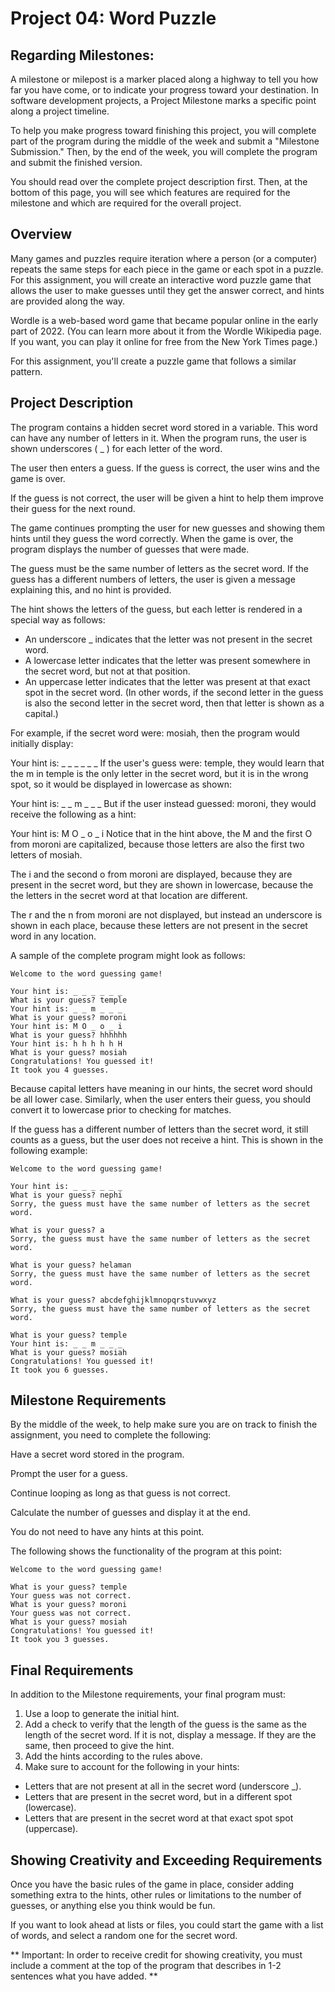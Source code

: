 # Project 04: Word Puzzle
## Regarding Milestones:
A milestone or milepost is a marker placed along a highway to tell you how far you have come, or to indicate your progress toward your destination. In software development projects, a Project Milestone marks a specific point along a project timeline.

To help you make progress toward finishing this project, you will complete part of the program during the middle of the week and submit a "Milestone Submission." Then, by the end of the week, you will complete the program and submit the finished version.

You should read over the complete project description first. Then, at the bottom of this page, you will see which features are required for the milestone and which are required for the overall project.

## Overview
Many games and puzzles require iteration where a person (or a computer) repeats the same steps for each piece in the game or each spot in a puzzle. For this assignment, you will create an interactive word puzzle game that allows the user to make guesses until they get the answer correct, and hints are provided along the way.

Wordle is a web-based word game that became popular online in the early part of 2022. (You can learn more about it from the Wordle Wikipedia page. If you want, you can play it online for free from the New York Times page.)

For this assignment, you'll create a puzzle game that follows a similar pattern.

## Project Description
The program contains a hidden secret word stored in a variable. This word can have any number of letters in it. When the program runs, the user is shown underscores ( \_ ) for each letter of the word.

The user then enters a guess. If the guess is correct, the user wins and the game is over.

If the guess is not correct, the user will be given a hint to help them improve their guess for the next round.

The game continues prompting the user for new guesses and showing them hints until they guess the word correctly. When the game is over, the program displays the number of guesses that were made.

The guess must be the same number of letters as the secret word. If the guess has a different numbers of letters, the user is given a message explaining this, and no hint is provided.

The hint shows the letters of the guess, but each letter is rendered in a special way as follows:

- An underscore \_ indicates that the letter was not present in the secret word.
- A lowercase letter indicates that the letter was present somewhere in the secret word, but not at that position.
- An uppercase letter indicates that the letter was present at that exact spot in the secret word. (In other words, if the second letter in the guess is also the second letter in the secret word, then that letter is shown as a capital.)

For example, if the secret word were: mosiah, then the program would initially display:

Your hint is: \_ \_ \_ \_ \_ \_
If the user's guess were: temple, they would learn that the m in temple is the only letter in the secret word, but it is in the wrong spot, so it would be displayed in lowercase as shown:

Your hint is: \_ _ m _ \_ \_
But if the user instead guessed: moroni, they would receive the following as a hint:

Your hint is: M O _ o _ i
Notice that in the hint above, the M and the first O from moroni are capitalized, because those letters are also the first two letters of mosiah.

The i and the second o from moroni are displayed, because they are present in the secret word, but they are shown in lowercase, because the the letters in the secret word at that location are different.

The r and the n from moroni are not displayed, but instead an underscore is shown in each place, because these letters are not present in the secret word in any location.

A sample of the complete program might look as follows:

```
Welcome to the word guessing game!

Your hint is: _ _ _ _ _ _
What is your guess? temple
Your hint is: _ _ m _ _ _
What is your guess? moroni
Your hint is: M O _ o _ i
What is your guess? hhhhhh
Your hint is: h h h h h H
What is your guess? mosiah
Congratulations! You guessed it!
It took you 4 guesses.
```

Because capital letters have meaning in our hints, the secret word should be all lower case. Similarly, when the user enters their guess, you should convert it to lowercase prior to checking for matches.

If the guess has a different number of letters than the secret word, it still counts as a guess, but the user does not receive a hint. This is shown in the following example:

```
Welcome to the word guessing game!

Your hint is: _ _ _ _ _ _
What is your guess? nephi
Sorry, the guess must have the same number of letters as the secret word.

What is your guess? a
Sorry, the guess must have the same number of letters as the secret word.

What is your guess? helaman
Sorry, the guess must have the same number of letters as the secret word.

What is your guess? abcdefghijklmnopqrstuvwxyz
Sorry, the guess must have the same number of letters as the secret word.

What is your guess? temple
Your hint is: _ _ m _ _ _
What is your guess? mosiah
Congratulations! You guessed it!
It took you 6 guesses.
```

## Milestone Requirements
By the middle of the week, to help make sure you are on track to finish the assignment, you need to complete the following:

Have a secret word stored in the program.

Prompt the user for a guess.

Continue looping as long as that guess is not correct.

Calculate the number of guesses and display it at the end.

You do not need to have any hints at this point.

The following shows the functionality of the program at this point:

```
Welcome to the word guessing game!

What is your guess? temple
Your guess was not correct.
What is your guess? moroni
Your guess was not correct.
What is your guess? mosiah
Congratulations! You guessed it!
It took you 3 guesses.
```

## Final Requirements
In addition to the Milestone requirements, your final program must:

1. Use a loop to generate the initial hint.
2. Add a check to verify that the length of the guess is the same as the length of the secret word. If it is not, display a message. If they are the same, then proceed to give the hint.
3. Add the hints according to the rules above.
4. Make sure to account for the following in your hints:
- Letters that are not present at all in the secret word (underscore \_).
- Letters that are present in the secret word, but in a different spot (lowercase).
- Letters that are present in the secret word at that exact spot spot (uppercase).

## Showing Creativity and Exceeding Requirements
Once you have the basic rules of the game in place, consider adding something extra to the hints, other rules or limitations to the number of guesses, or anything else you think would be fun.

If you want to look ahead at lists or files, you could start the game with a list of words, and select a random one for the secret word.

** Important: In order to receive credit for showing creativity, you must include a comment at the top of the program that describes in 1-2 sentences what you have added. **
